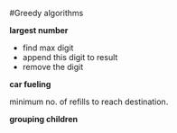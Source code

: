 #Greedy algorithms

**largest number**
- find max digit
- append this digit to result
- remove the digit

**car fueling**

minimum no. of refills to reach destination.

**grouping children**

